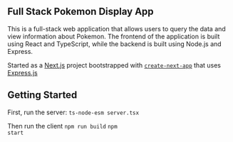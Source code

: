 ## Full Stack Pokemon Display App

This is a full-stack web application that allows users to query the data and view information about Pokemon. The frontend of the application is built using React and TypeScript, while the backend is built using Node.js and Express.

Started as a [Next.js](https://nextjs.org/) project bootstrapped with [`create-next-app`](https://github.com/vercel/next.js/tree/canary/packages/create-next-app) that uses [Express.js](https://expressjs.com/)

## Getting Started

First, run the server:
<code>ts-node-esm server.tsx</code>

Then run the client
<code>npm run build</code>
<code>npm start</code>
